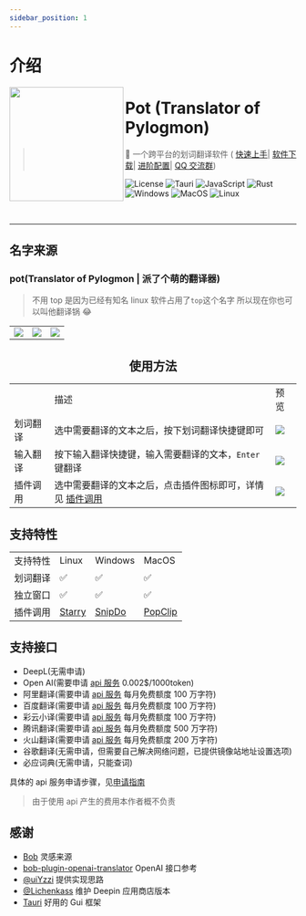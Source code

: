 ```yaml
---
sidebar_position: 1
---
```


# 介绍

<img width="200px" src="https://cdn.staticaly.com/gh/Pylogmon/pot/master/public/icon.png" align="left"/>

# Pot (Translator of Pylogmon)

> 🌈 一个跨平台的划词翻译软件 (
> [快速上手](/docs/tutorial/intro)|
> [软件下载](/download)|
> [进阶配置](/docs/category/软件配置)|
> [QQ 交流群](https://cdn.staticaly.com/gh/Pylogmon/pot/master/asset/qq_group.jpg))

![License](https://img.shields.io/github/license/Pylogmon/pot.svg)
![Tauri](https://img.shields.io/badge/Tauri-1.3.0-blue?logo=tauri)
![JavaScript](https://img.shields.io/badge/-JavaScript-yellow?logo=javascript&logoColor=white)
![Rust](https://img.shields.io/badge/-Rust-orange?logo=rust&logoColor=white)
![Windows](https://img.shields.io/badge/-Windows-blue?logo=windows&logoColor=white)
![MacOS](https://img.shields.io/badge/-macOS-black?&logo=apple&logoColor=white)
![Linux](https://img.shields.io/badge/-Linux-yellow?logo=linux&logoColor=white)

<br/>
<hr/>

## 名字来源

### pot(Translator of Pylogmon | 派了个萌的翻译器)

> 不用 top 是因为已经有知名 linux 软件占用了`top`这个名字
> 所以现在你也可以叫他翻译锅 😂

<div align="center">
<table>
<tr>
    <td> <img src="https://cdn.staticaly.com/gh/Pylogmon/pot/master/asset/dark.png"/></td>
    <td> <img src="https://cdn.staticaly.com/gh/Pylogmon/pot/master/asset/example.png"/></td>
    <td> <img src="https://cdn.staticaly.com/gh/Pylogmon/pot/master/asset/light.png"/></td>
</tr>
</table>

## 使用方法

<table>
<tr>
    <td></td>
    <td>描述</td>
    <td>预览</td>
</tr>
<tr>
    <td>划词翻译</td>
    <td>选中需要翻译的文本之后，按下划词翻译快捷键即可</td>
    <td> <img src="https://cdn.staticaly.com/gh/Pylogmon/pot/master/asset/output1.gif"/></td>
</tr>
<tr>
    <td>输入翻译</td>
    <td>按下输入翻译快捷键，输入需要翻译的文本，<code>Enter</code> 键翻译</td>
    <td><img src="https://cdn.staticaly.com/gh/Pylogmon/pot/master/asset/output2.gif"/></td>
</tr>
<tr>
    <td>插件调用</td>
    <td>选中需要翻译的文本之后，点击插件图标即可，详情见 <a href="/docs/tutorial/config/plugin_config">插件调用</a></td>
    <td><img src="https://cdn.staticaly.com/gh/Pylogmon/pot/master/asset/output3.gif"/></td>
</tr>
</table>

</div>

## 支持特性

<table>
<tr>
    <td>支持特性</td>
    <td>Linux</td>
    <td>Windows</td>
    <td>MacOS</td>
</tr>
<tr>
    <td>划词翻译</td>
    <td>✅</td>
    <td>✅</td>
    <td>✅</td>
</tr>
<tr>
    <td>独立窗口</td>
    <td>✅</td>
    <td>✅</td>
    <td>✅</td>
</tr>
<tr>
    <td>插件调用</td>
    <td> <a href="/docs/tutorial/config/plugin_config#starrylinux">Starry</a></td>
    <td> <a href="/docs/tutorial/config/plugin_config#snipdowindows">SnipDo</a></td>
    <td> <a href="/docs/tutorial/config/plugin_config#popclipmacos">PopClip</a></td>
</tr>
</table>

## 支持接口

- DeepL(无需申请)
- Open AI(需要申请 [api 服务](/docs/category/api服务申请) 0.002$/1000token)
- 阿里翻译(需要申请 [api 服务](/docs/category/api服务申请) 每月免费额度 100 万字符)
- 百度翻译(需要申请 [api 服务](/docs/category/api服务申请) 每月免费额度 100 万字符)
- 彩云小译(需要申请 [api 服务](/docs/category/api服务申请) 每月免费额度 100 万字符)
- 腾讯翻译(需要申请 [api 服务](/docs/category/api服务申请) 每月免费额度 500 万字符)
- 火山翻译(需要申请 [api 服务](/docs/category/api服务申请) 每月免费额度 200 万字符)
- 谷歌翻译(无需申请，但需要自己解决网络问题，已提供镜像站地址设置选项)
- 必应词典(无需申请，只能查词)

具体的 api 服务申请步骤，见[申请指南](/docs/category/api服务申请)

> 由于使用 api 产生的费用本作者概不负责

## 感谢

- [Bob](https://github.com/ripperhe/Bob) 灵感来源
- [bob-plugin-openai-translator](https://github.com/yetone/bob-plugin-openai-translator) OpenAI 接口参考
- [@uiYzzi](https://github.com/uiYzzi) 提供实现思路
- [@Lichenkass](https://github.com/Lichenkass) 维护 Deepin 应用商店版本
- [Tauri](https://github.com/tauri-apps/tauri) 好用的 Gui 框架
